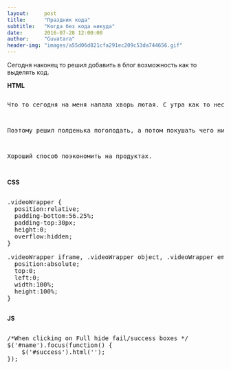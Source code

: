 ```yaml
---
layout:     post
title:      "Праздник кода"
subtitle:   "Когда без кода никуда"
date:       2016-07-28 12:00:00
author:     "Guvatara"
header-img: "images/a55d06d821cfa291ec209c53da744656.gif"
---
```


<p>Сегодня наконец то решил добавить в блог возможность как то выделять код.</p>

<strong>HTML</strong>

<pre class="htmlCode">
<p>Что то сегодня на меня напала хворь лютая. С утра как то неспокойно в моей животе.</p>
<p>Поэтому решил полденька поголодать, а потом покушать чего нибудь не злобного к желудку.</p>
<p>Хороший способ поэкономить на продуктах.</p>
</pre>

<strong>CSS</strong>

<pre class="styles">

.videoWrapper {
  position:relative;
  padding-bottom:56.25%;
  padding-top:30px;
  height:0;
  overflow:hidden;
}

.videoWrapper iframe, .videoWrapper object, .videoWrapper embed {
  position:absolute;
  top:0;
  left:0;
  width:100%;
  height:100%;
}

</pre>


<strong>JS</strong>

<pre class="js">

/*When clicking on Full hide fail/success boxes */
$('#name').focus(function() {
    $('#success').html('');
});

</pre>


